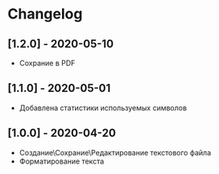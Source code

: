 # Changelog  

## [1.2.0] - 2020-05-10
- Сохрание в PDF

## [1.1.0] - 2020-05-01
- Добавлена статистики используемых символов

## [1.0.0] - 2020-04-20
- Создание\Сохрание\Редактирование текстового файла
- Форматирование текста
